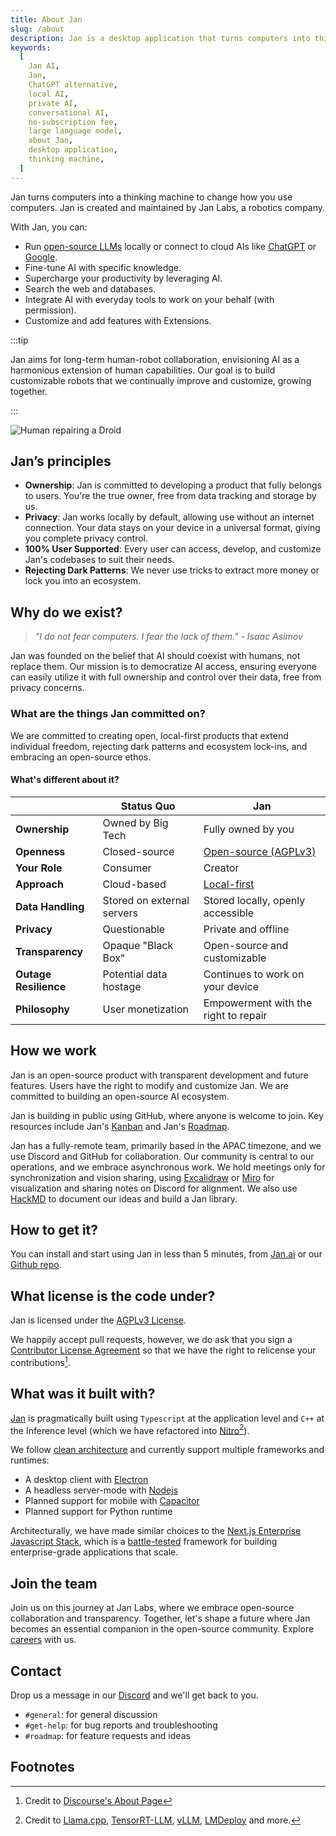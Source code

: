```yaml
---
title: About Jan
slug: /about
description: Jan is a desktop application that turns computers into thinking machines.
keywords:
  [
    Jan AI,
    Jan,
    ChatGPT alternative,
    local AI,
    private AI,
    conversational AI,
    no-subscription fee,
    large language model,
    about Jan,
    desktop application,
    thinking machine,
  ]
---
```


Jan turns computers into a thinking machine to change how you use computers.
Jan is created and maintained by Jan Labs, a robotics company.

With Jan, you can:

- Run [open-source LLMs](https://huggingface.co/models?pipeline_tag=text-generation) locally or connect to cloud AIs like [ChatGPT](https://openai.com/blog/openai-api) or [Google](https://ai.google.dev/).
- Fine-tune AI with specific knowledge.
- Supercharge your productivity by leveraging AI.
- Search the web and databases.
- Integrate AI with everyday tools to work on your behalf (with permission).
- Customize and add features with Extensions.

:::tip

Jan aims for long-term human-robot collaboration, envisioning AI as a harmonious extension of human capabilities. Our goal is to build customizable robots that we continually improve and customize, growing together.

:::

![Human repairing a Droid](/img/star-wars-droids.png)

## Jan’s principles

- **Ownership**: Jan is committed to developing a product that fully belongs to users. You're the true owner, free from data tracking and storage by us.
- **Privacy**: Jan works locally by default, allowing use without an internet connection. Your data stays on your device in a universal format, giving you complete privacy control.
- **100% User Supported**: Every user can access, develop, and customize Jan's codebases to suit their needs.
- **Rejecting Dark Patterns**: We never use tricks to extract more money or lock you into an ecosystem.

## Why do we exist?

> _"I do not fear computers. I fear the lack of them." - Isaac Asimov_

Jan was founded on the belief that AI should coexist with humans, not replace them. Our mission is to democratize AI access, ensuring everyone can easily utilize it with full ownership and control over their data, free from privacy concerns.

### What are the things Jan committed on?

We are committed to creating open, local-first products that extend individual freedom, rejecting dark patterns and ecosystem lock-ins, and embracing an open-source ethos.

#### What's different about it?

|                       | Status Quo                 | Jan                                                                    |
| --------------------- | -------------------------- | ---------------------------------------------------------------------- |
| **Ownership**         | Owned by Big Tech          | Fully owned by you                                                     |
| **Openness**          | Closed-source              | [Open-source (AGPLv3)](https://github.com/janhq/jan/blob/main/LICENSE) |
| **Your Role**         | Consumer                   | Creator                                                                |
| **Approach**          | Cloud-based                | [Local-first](https://www.inkandswitch.com/local-first/)               |
| **Data Handling**     | Stored on external servers | Stored locally, openly accessible                                      |
| **Privacy**           | Questionable               | Private and offline                                                    |
| **Transparency**      | Opaque "Black Box"         | Open-source and customizable                                           |
| **Outage Resilience** | Potential data hostage     | Continues to work on your device                                       |
| **Philosophy**        | User monetization          | Empowerment with the right to repair                                   |

## How we work

Jan is an open-source product with transparent development and future features. Users have the right to modify and customize Jan. We are committed to building an open-source AI ecosystem.

Jan is building in public using GitHub, where anyone is welcome to join. Key resources include Jan's [Kanban](https://github.com/orgs/janhq/projects/5/views/7) and Jan's [Roadmap](https://github.com/orgs/janhq/projects/5/views/29).

Jan has a fully-remote team, primarily based in the APAC timezone, and we use Discord and GitHub for collaboration. Our community is central to our operations, and we embrace asynchronous work. We hold meetings only for synchronization and vision sharing, using [Excalidraw](https://excalidraw.com/) or [Miro](https://miro.com/) for visualization and sharing notes on Discord for alignment. We also use [HackMD](https://hackmd.io/) to document our ideas and build a Jan library.

## How to get it?

You can install and start using Jan in less than 5 minutes, from [Jan.ai](https://jan.ai) or our [Github repo](https://github.com/janhq/jan).

## What license is the code under?

Jan is licensed under the [AGPLv3 License](https://github.com/janhq/jan/blob/main/LICENSE).

We happily accept pull requests, however, we do ask that you sign a [Contributor License Agreement](https://en.wikipedia.org/wiki/Contributor_License_Agreement) so that we have the right to relicense your contributions[^2].

## What was it built with?

[Jan](https://github.com/janhq/jan) is pragmatically built using `Typescript` at the application level and `C++` at the Inference level (which we have refactored into [Nitro](https://nitro.jan.ai)[^3]).

We follow [clean architecture](https://blog.cleancoder.com/uncle-bob/2012/08/13/the-clean-architecture.html) and currently support multiple frameworks and runtimes:

- A desktop client with [Electron](https://www.electronjs.org/)
- A headless server-mode with [Nodejs](https://nodejs.org/en)
- Planned support for mobile with [Capacitor](https://capacitorjs.com/)
- Planned support for Python runtime

Architecturally, we have made similar choices to the [Next.js Enterprise Javascript Stack](https://vercel.com/templates/next.js/nextjs-enterprise-boilerplate), which is a [battle-tested](https://nextjs.org/showcase/enterprise) framework for building enterprise-grade applications that scale.

## Join the team

Join us on this journey at Jan Labs, where we embrace open-source collaboration and transparency. Together, let's shape a future where Jan becomes an essential companion in the open-source community. Explore [careers](https://janai.bamboohr.com/careers) with us.

## Contact

Drop us a message in our [Discord](https://discord.gg/af6SaTdzpx) and we'll get back to you.

- `#general`: for general discussion
- `#get-help`: for bug reports and troubleshooting
- `#roadmap`: for feature requests and ideas

## Footnotes

[^1]: Credit to Obsidian's original website
[^2]: Credit to [Discourse's About Page](https://www.discourse.org/about)
[^3]: Credit to [Llama.cpp](https://github.com/ggerganov/llama.cpp), [TensorRT-LLM](https://github.com/NVIDIA/TensorRT-LLM), [vLLM](https://github.com/vllm-project/vllm), [LMDeploy](https://github.com/InternLM/lmdeploy) and more.
